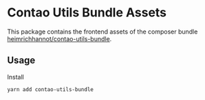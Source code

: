 # Contao Utils Bundle Assets

This package contains the frontend assets of the composer bundle [heimrichhannot/contao-utils-bundle](https://github.com/heimrichhannot/contao-utils-bundle).

## Usage

Install 

`yarn add contao-utils-bundle`